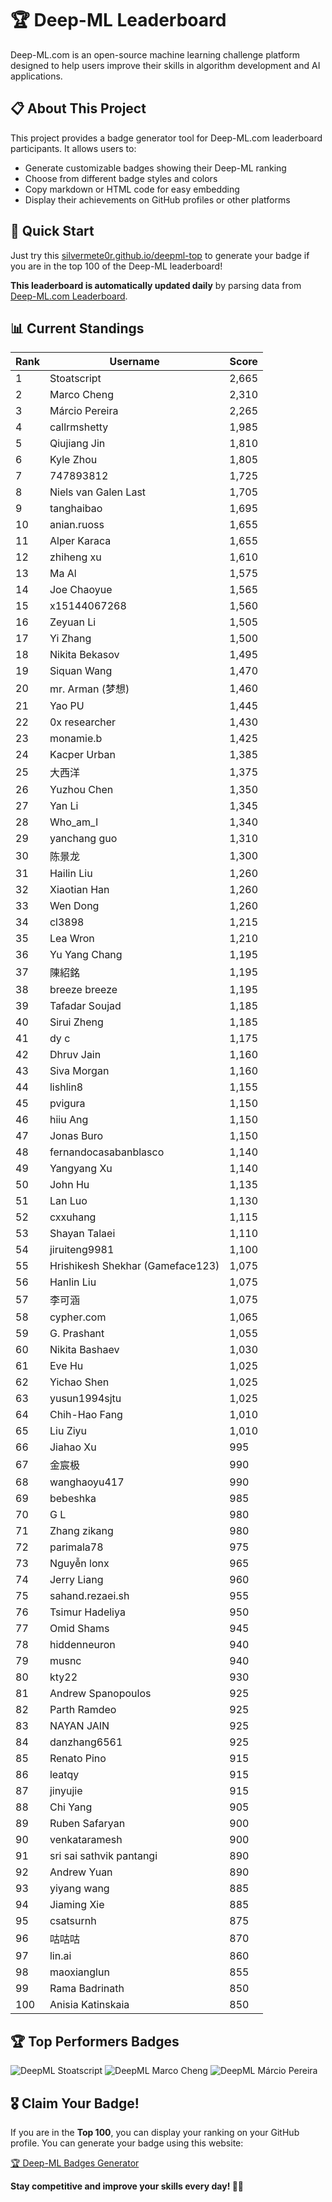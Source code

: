 # 🏆 Deep-ML Leaderboard

Deep-ML.com is an open-source machine learning challenge platform designed to help users improve their skills in algorithm development and AI applications.  

## 📋 About This Project

This project provides a badge generator tool for Deep-ML.com leaderboard participants. It allows users to:
- Generate customizable badges showing their Deep-ML ranking
- Choose from different badge styles and colors
- Copy markdown or HTML code for easy embedding
- Display their achievements on GitHub profiles or other platforms

## 🚀 Quick Start

Just try this [silvermete0r.github.io/deepml-top](silvermete0r.github.io/deepml-top) to generate your badge if you are in the top 100 of the Deep-ML leaderboard!

**This leaderboard is automatically updated daily** by parsing data from [Deep-ML.com Leaderboard](https://www.deep-ml.com/leaderboard).  

## 📊 Current Standings  

<!-- LEADERBOARD_START -->
| Rank | Username | Score |
|------|---------|-------|
| 1 | Stoatscript | 2,665 |
| 2 | Marco Cheng | 2,310 |
| 3 | Márcio Pereira | 2,265 |
| 4 | callrmshetty | 1,985 |
| 5 | Qiujiang Jin | 1,810 |
| 6 | Kyle Zhou | 1,805 |
| 7 | 747893812 | 1,725 |
| 8 | Niels van Galen Last | 1,705 |
| 9 | tanghaibao | 1,695 |
| 10 | anian.ruoss | 1,655 |
| 11 | Alper Karaca | 1,655 |
| 12 | zhiheng xu | 1,610 |
| 13 | Ma Al | 1,575 |
| 14 | Joe Chaoyue | 1,565 |
| 15 | x15144067268 | 1,560 |
| 16 | Zeyuan Li | 1,505 |
| 17 | Yi Zhang | 1,500 |
| 18 | Nikita Bekasov | 1,495 |
| 19 | Siquan Wang | 1,470 |
| 20 | mr. Arman (梦想) | 1,460 |
| 21 | Yao PU | 1,445 |
| 22 | 0x researcher | 1,430 |
| 23 | monamie.b | 1,425 |
| 24 | Kacper Urban | 1,385 |
| 25 | 大西洋 | 1,375 |
| 26 | Yuzhou Chen | 1,350 |
| 27 | Yan Li | 1,345 |
| 28 | Who_am_I | 1,340 |
| 29 | yanchang guo | 1,310 |
| 30 | 陈景龙 | 1,300 |
| 31 | Hailin Liu | 1,260 |
| 32 | Xiaotian Han | 1,260 |
| 33 | Wen Dong | 1,260 |
| 34 | cl3898 | 1,215 |
| 35 | Lea Wron | 1,210 |
| 36 | Yu Yang Chang | 1,195 |
| 37 | 陳紹銘 | 1,195 |
| 38 | breeze breeze | 1,195 |
| 39 | Tafadar Soujad | 1,185 |
| 40 | Sirui Zheng | 1,185 |
| 41 | dy c | 1,175 |
| 42 | Dhruv Jain | 1,160 |
| 43 | Siva Morgan | 1,160 |
| 44 | lishlin8 | 1,155 |
| 45 | pvigura | 1,150 |
| 46 | hiiu Ang | 1,150 |
| 47 | Jonas Buro | 1,150 |
| 48 | fernandocasabanblasco | 1,140 |
| 49 | Yangyang Xu | 1,140 |
| 50 | John Hu | 1,135 |
| 51 | Lan Luo | 1,130 |
| 52 | cxxuhang | 1,115 |
| 53 | Shayan Talaei | 1,110 |
| 54 | jiruiteng9981 | 1,100 |
| 55 | Hrishikesh Shekhar (Gameface123) | 1,075 |
| 56 | Hanlin Liu | 1,075 |
| 57 | 李可涵 | 1,075 |
| 58 | cypher.com | 1,065 |
| 59 | G. Prashant | 1,055 |
| 60 | Nikita Bashaev | 1,030 |
| 61 | Eve Hu | 1,025 |
| 62 | Yichao Shen | 1,025 |
| 63 | yusun1994sjtu | 1,025 |
| 64 | Chih-Hao Fang | 1,010 |
| 65 | Liu Ziyu | 1,010 |
| 66 | Jiahao Xu | 995 |
| 67 | 金宸极 | 990 |
| 68 | wanghaoyu417 | 990 |
| 69 | bebeshka | 985 |
| 70 | G L | 980 |
| 71 | Zhang zikang | 980 |
| 72 | parimala78 | 975 |
| 73 | Nguyễn lonx | 965 |
| 74 | Jerry Liang | 960 |
| 75 | sahand.rezaei.sh | 955 |
| 76 | Tsimur Hadeliya | 950 |
| 77 | Omid Shams | 945 |
| 78 | hiddenneuron | 940 |
| 79 | musnc | 940 |
| 80 | kty22 | 930 |
| 81 | Andrew Spanopoulos | 925 |
| 82 | Parth Ramdeo | 925 |
| 83 | NAYAN JAIN | 925 |
| 84 | danzhang6561 | 925 |
| 85 | Renato Pino | 915 |
| 86 | leatqy | 915 |
| 87 | jinyujie | 915 |
| 88 | Chi Yang | 905 |
| 89 | Ruben Safaryan | 900 |
| 90 | venkataramesh | 900 |
| 91 | sri sai sathvik pantangi | 890 |
| 92 | Andrew Yuan | 890 |
| 93 | yiyang wang | 885 |
| 94 | Jiaming Xie | 885 |
| 95 | csatsurnh | 875 |
| 96 | 咕咕咕 | 870 |
| 97 | lin.ai | 860 |
| 98 | maoxianglun | 855 |
| 99 | Rama Badrinath | 850 |
| 100 | Anisia Katinskaia | 850 |
<!-- LEADERBOARD_END -->

## 🏆 Top Performers Badges

<!-- BADGES_START -->
![DeepML Stoatscript](https://img.shields.io/badge/dynamic/json?url=https%3A%2F%2Fraw.githubusercontent.com%2Fsilvermete0r%2Fdeepml-top%2Fmain%2Fbadges.json&query=%24.f0022cc6de4b20fe459420bacf8c1f9c.label&prefix=Rank%20&style=for-the-badge&label=%F0%9F%9A%80%20DeepML&color=blue&link=https%3A%2F%2Fwww.deep-ml.com%2Fleaderboard)
![DeepML Marco Cheng](https://img.shields.io/badge/dynamic/json?url=https%3A%2F%2Fraw.githubusercontent.com%2Fsilvermete0r%2Fdeepml-top%2Fmain%2Fbadges.json&query=%24.4091c1a21900bd2c7d3f4e343acddda1.label&prefix=Rank%20&style=for-the-badge&label=%F0%9F%9A%80%20DeepML&color=blue&link=https%3A%2F%2Fwww.deep-ml.com%2Fleaderboard)
![DeepML Márcio Pereira](https://img.shields.io/badge/dynamic/json?url=https%3A%2F%2Fraw.githubusercontent.com%2Fsilvermete0r%2Fdeepml-top%2Fmain%2Fbadges.json&query=%24.b0ffdfd546c2cfe5688ab1e44f9ead8c.label&prefix=Rank%20&style=for-the-badge&label=%F0%9F%9A%80%20DeepML&color=blue&link=https%3A%2F%2Fwww.deep-ml.com%2Fleaderboard)
<!-- BADGES_END -->

## 🎖 Claim Your Badge!  

If you are in the **Top 100**, you can display your ranking on your GitHub profile. You can generate your badge using this website:

[🏆 Deep-ML Badges Generator](https://silvermete0r.github.io/deepml-top/)

**Stay competitive and improve your skills every day! 🚀🔥**